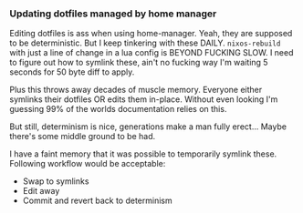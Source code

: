 ### Updating dotfiles managed by home manager

Editing dotfiles is ass when using home-manager. Yeah, they are supposed to be
deterministic. But I keep tinkering with these DAILY. `nixos-rebuild` with just
a line of change in a lua config is BEYOND FUCKING SLOW. I need to figure out
how to symlink these, ain't no fucking way I'm waiting 5 seconds for 50 byte
diff to apply.

Plus this throws away decades of muscle memory. Everyone either symlinks their
dotfiles OR edits them in-place. Without even looking I'm guessing 99% of the
worlds documentation relies on this.

But still, determinism is nice, generations make a man fully erect... Maybe
there's some middle ground to be had.

I have a faint memory that it was possible to temporarily symlink these.
Following workflow would be acceptable:

* Swap to symlinks
* Edit away
* Commit and revert back to determinism

